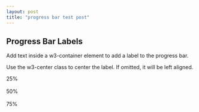 ```yaml
---
layout: post
title: "progress bar test post"
---
```


<html>
<meta name="viewport" content="width=device-width, initial-scale=1">
<link rel="stylesheet" href="https://www.w3schools.com/w3css/4/w3.css">
<body>
<div class="w3-container">

<h2>Progress Bar Labels</h2>
<p>Add text inside a w3-container element to add a label to the progress bar.</p>
<p>Use the w3-center class to center the label. If omitted, it will be left aligned.</p>

<div class="w3-light-grey">
  <div class="w3-container w3-green w3-center" style="width:25%">25%</div>
</div><br>

<div class="w3-light-grey">
  <div class="w3-container w3-red w3-center" style="width:50%">50%</div>
</div><br>

<div class="w3-light-grey">
  <div class="w3-container w3-blue" style="width:75%">75%</div>
</div><br>

</div>
</body>
</html>